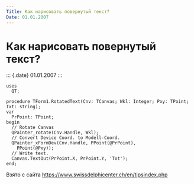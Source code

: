 ```yaml
---
Title: Как нарисовать повернутый текст?
Date: 01.01.2007
---
```



Как нарисовать повернутый текст?
================================

::: {.date}
01.01.2007
:::

    uses 
      QT; 
     
    procedure TForm1.RotatedText(Cnv: TCanvas; Wkl: Integer; Pxy: TPoint; Txt: string); 
    var 
      PrPoint: TPoint; 
    begin 
      // Rotate Canvas 
      QPainter_rotate(Cnv.Handle, Wkl); 
      // Convert Device Coord. to Modell-Coord. 
      QPainter_xFormDev(Cnv.Handle, PPoint(@PrPoint), 
        PPoint(@Pxy)); 
      // Write text. 
      Canvas.TextOut(PrPoint.X, PrPoint.Y, 'Txt'); 
    end; 

Взято с сайта <https://www.swissdelphicenter.ch/en/tipsindex.php>
